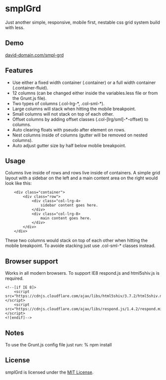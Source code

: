 # smplGrd

Just another simple, responsive, mobile first, nestable css grid system build with less.

## Demo
[david-domain.com/smpl-grd](http://david-domain.com/smpl-grd)

## Features
* Use either a fixed width container (.container) or a full width container (.container-fluid).
* 12 columns (can be changed either inside the variables.less file or from the Grunt.js file).
* Two types of columns (.col-lrg-\*, .col-sml-\*).
* Large columns will stack when hitting the mobile breakpoint.
* Small columns will not stack on top of each other.
* Offset columns by adding offset classes (.col-[lrg/sml]-*-offset) to columns.
* Auto clearing floats with pseudo after element on rows.
* Nest columns inside of columns (gutter will be removed on nested columns).
* Auto adjust gutter size by half below moblie breakpoint.


## Usage
Columns live inside of rows and rows live inside of containers.
A simple grid layout with a sidebar on the left and a main content area on the right would look like this:

		<div class="container">
			<div class="row">
				<div class="col-lrg-4>
					sidebar content goes here.
				</div>
				<div class="col-lrg-8>
					main content goes here.
				</div>
			</div>
		</div>

These two columns would stack on top of each other when hitting the mobile breakpoint.
To avoide stacking just use .col-sml-* classes instead.

## Browser support
Works in all modern browsers. To support IE8 respond.js and html5shiv.js is required.

	<!--[if IE 8]>
		<script src="https://cdnjs.cloudflare.com/ajax/libs/html5shiv/3.7.2/html5shiv.min.js"></script>
		<script src="https://cdnjs.cloudflare.com/ajax/libs/respond.js/1.4.2/respond.min.js"></script>
	<![endif]-->

## Notes
To use the Grunt.js config file just run:
		% npm install
		
## License
smplGrd is licensed under the [MIT License](http://opensource.org/licenses/MIT).